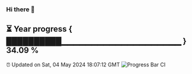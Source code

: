 ### Hi there 👋
⏳ Year progress { ██████████▁▁▁▁▁▁▁▁▁▁▁▁▁▁▁▁▁▁▁▁ } 34.09 %
---
⏰ Updated on Sat, 04 May 2024 18:07:12 GMT
![Progress Bar CI](https://github.com/Moyi321/Moyi321/workflows/Progress%20Bar%20CI/badge.svg)
